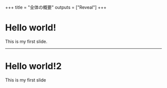 +++
title = "全体の概要"
outputs = ["Reveal"]
+++

# Hello world!

This is my first slide.

---
# Hello world!2

This is my first slide
